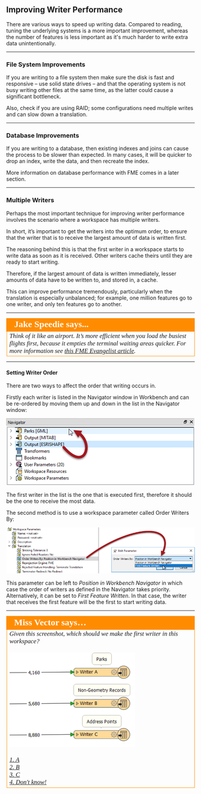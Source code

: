 ## Improving Writer Performance ##

There are various ways to speed up writing data. Compared to reading, tuning the underlying systems is a more important improvement, whereas the number of features is less important as it's much harder to write extra data unintentionally.

---

### File System Improvements ###

If you are writing to a file system then make sure the disk is fast and responsive – use solid state drives – and that the operating system is not busy writing other files at the same time, as the latter could cause a significant bottleneck. 

Also, check if you are using RAID; some configurations need multiple writes and can slow down a translation.

---

### Database Improvements ###

If you are writing to a database, then existing indexes and joins can cause the process to be slower than expected. In many cases, it will be quicker to drop an index, write the data, and then recreate the index. 

More information on database performance with FME comes in a later section.

---

### Multiple Writers ###

Perhaps the most important technique for improving writer performance involves the scenario where a workspace has multiple writers. 

In short, it’s important to get the writers into the optimum order, to ensure that the writer that is to receive the largest amount of data is written first.

The reasoning behind this is that the first writer in a workspace starts to write data as soon as it is received. Other writers cache theirs until they are ready to start writing.

Therefore, if the largest amount of data is written immediately, lesser amounts of data have to be written to, and stored in, a cache.

This can improve performance tremendously, particularly when the translation is especially unbalanced; for example, one million features go to one writer, and only ten features go to another.

---

<table style="border-spacing: 0px">
<tr>
<td style="vertical-align:middle;background-color:darkorange;border: 2px solid darkorange">
<i class="fa fa-quote-left fa-lg fa-pull-left fa-fw" style="color:white;padding-right: 12px;vertical-align:text-top"></i>
<span style="color:white;font-size:x-large;font-weight: bold;font-family:serif">Jake Speedie says...</span>
</td>
</tr>

<tr>
<td style="border: 1px solid darkorange">
<span style="font-family:serif; font-style:italic; font-size:larger">
Think of it like an airport. It’s more efficient when you load the busiest flights first, because it empties the terminal waiting areas quicker. For more information see <a href="http://fme.ly/FirstWriter">this FME Evangelist article</a>.
</span>
</td>
</tr>
</table>

---

#### Setting Writer Order ####

There are two ways to affect the order that writing occurs in.

Firstly each writer is listed in the Navigator window in Workbench and can be re-ordered by moving them up and down in the list in the Navigator window:

![](./Images/Img2.025.WritersPerformanceOrder.png)

The first writer in the list is the one that is executed first, therefore it should be the one to receive the most data.

The second method is to use a workspace parameter called Order Writers By:

![](./Images/Img2.026.WritersPerformanceOrderParameter.png)

This parameter can be left to *Position in Workbench Navigator* in which case the order of writers as defined in the Navigator takes priority. Alternatively, it can be set to *First Feature Written*. In that case, the writer that receives the first feature will be the first to start writing data.


---

<table style="border-spacing: 0px">
<tr>
<td style="vertical-align:middle;background-color:darkorange;border: 2px solid darkorange">
<i class="fa fa-quote-left fa-lg fa-pull-left fa-fw" style="color:white;padding-right: 12px;vertical-align:text-top"></i>
<span style="color:white;font-size:x-large;font-weight: bold;font-family:serif">Miss Vector says…</span>
</td>
</tr>

<tr>
<td style="border: 1px solid darkorange">
<span style="font-family:serif; font-style:italic; font-size:larger">
Given this screenshot, which should we make the first writer in this workspace?
<br><br><img src="./Images/Img2.027.WriterPerformanceQuestion.png"> 
<br><br><a href="http://52.73.3.37/fmedatastreaming/Manual/QAResponse2017.fmw?chapter=12&question=3&answer=1&DestDataset_TEXTLINE=C%3A%5CFMEOutput%5CQAResponse.html">1. A</a>
<br><a href="http://52.73.3.37/fmedatastreaming/Manual/QAResponse2017.fmw?chapter=12&question=3&answer=2&DestDataset_TEXTLINE=C%3A%5CFMEOutput%5CQAResponse.html">2. B</a>
<br><a href="http://52.73.3.37/fmedatastreaming/Manual/QAResponse2017.fmw?chapter=12&question=3&answer=3&DestDataset_TEXTLINE=C%3A%5CFMEOutput%5CQAResponse.html">3. C</a>
<br><a href="http://52.73.3.37/fmedatastreaming/Manual/QAResponse2017.fmw?chapter=12&question=3&answer=4&DestDataset_TEXTLINE=C%3A%5CFMEOutput%5CQAResponse.html">4. Don't know!</a>
</span>
</td>
</tr>
</table>

